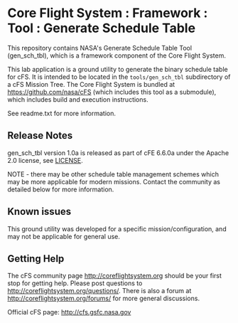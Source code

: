 # Core Flight System : Framework : Tool : Generate Schedule Table

This repository contains NASA's Generate Schedule Table Tool (gen_sch_tbl), which is a framework component of the Core Flight System.

This lab application is a ground utility to generate the binary schedule table for cFS. It is intended to be located in the `tools/gen_sch_tbl` subdirectory of a cFS Mission Tree.  The Core Flight System is bundled at https://github.com/nasa/cFS (which includes this tool as a submodule), which includes build and execution instructions.

See readme.txt for more information.

## Release Notes

gen_sch_tbl version 1.0a is released as part of cFE 6.6.0a under the Apache 2.0 license, see [LICENSE](LICENSE-18128-Apache-2_0.pdf).

NOTE - there may be other schedule table management schemes which may be more applicable for modern missions.  Contact the community as detailed below for more information.

## Known issues

This ground utility was developed for a specific mission/configuration, and may not be applicable for general use.

## Getting Help

The cFS community page http://coreflightsystem.org should be your first stop for getting help. Please post questions to http://coreflightsystem.org/questions/. There is also a forum at http://coreflightsystem.org/forums/ for more general discussions.

Official cFS page: http://cfs.gsfc.nasa.gov

